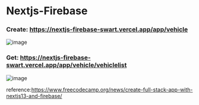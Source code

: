 # Nextjs-Firebase

### Create: https://nextjs-firebase-swart.vercel.app/app/vehicle

![image](https://github.com/Chamaxonline/Nextjs-firebase/assets/14096914/fca36474-9077-4714-b4d0-aca9f31ea265)

### Get: https://nextjs-firebase-swart.vercel.app/app/vehicle/vehiclelist

![image](https://github.com/Chamaxonline/Nextjs-firebase/assets/14096914/36e6467a-a296-4ffd-a1e8-70ebde84a07d)


reference:https://www.freecodecamp.org/news/create-full-stack-app-with-nextjs13-and-firebase/
